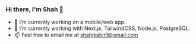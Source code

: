 ### Hi there, I'm Shah 👋

- 🔭 I’m currently working on a mobile/web app.
- 🌱 I’m currently working with Next.js, TailwindCSS, Node.js, PostgreSQL.
- 📫 Feel free to email me at shahjkabir1@gmail.com
  
